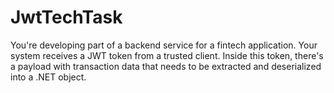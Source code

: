 # JwtTechTask
You're developing part of a backend service for a fintech application. Your system receives a JWT token from a trusted client. Inside this token, there's a payload with transaction data that needs to be extracted and deserialized into a .NET object.
